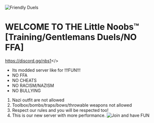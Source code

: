 ![Friendly Duels](https://i.postimg.cc/BZTT53qs/Little.png)
# WELCOME TO THE **Little Noobs™ [Training/Gentlemans Duels/NO FFA]**
<a id="DISCORD">https://discord.gg/nbs1</>
- Its modded server like for !!!FUN!!!
- NO FFA
- NO CHEATS
- NO RACISM/NAZISM
- NO BULLYING
1. Nazi outfit are not allowed
2. Toolbox/bombs/traps/bows/throwable weapons not allowed
3. Respect our rules and you will be respected too!
4. This is our new server with more performance.
![Join and have FUN](https://i.postimg.cc/cLq6cf8k/yyy222.jpg)

